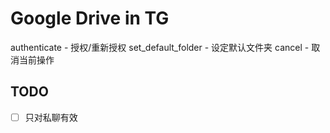 # Google Drive in TG

authenticate - 授权/重新授权
set_default_folder - 设定默认文件夹
cancel - 取消当前操作

## TODO

- [ ] 只对私聊有效